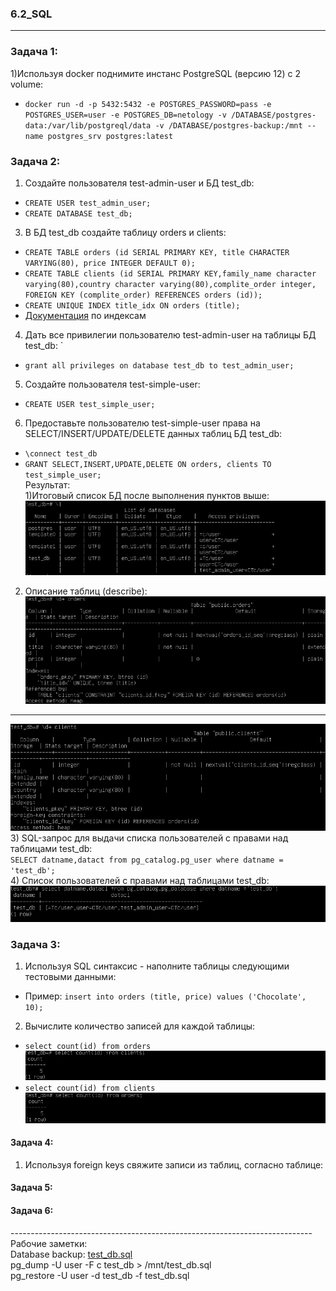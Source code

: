 ### 6.2_SQL
--------------------------------------------------------------------
### Задача 1: </br>
1)Используя docker поднимите инстанс PostgreSQL (версию 12) c 2 volume: </br>
- `docker run -d -p 5432:5432 -e POSTGRES_PASSWORD=pass -e POSTGRES_USER=user -e POSTGRES_DB=netology -v /DATABASE/postgres-data:/var/lib/postgreql/data -v /DATABASE/postgres-backup:/mnt --name postgres_srv postgres:latest` </br>

### Задача 2: </br>
1) Создайте пользователя test-admin-user и БД test_db: </br>
- `CREATE USER test_admin_user;` </br>
- `CREATE DATABASE test_db;` </br>
3) В БД test_db создайте таблицу orders и clients:  </br>
- `CREATE TABLE orders (id SERIAL PRIMARY KEY, title CHARACTER VARYING(80), price INTEGER DEFAULT 0);` </br>
- `CREATE TABLE clients (id SERIAL PRIMARY KEY,family_name character varying(80),country character varying(80),complite_order integer, FOREIGN KEY (complite_order) REFERENCES orders (id));`</br>
- `CREATE UNIQUE INDEX title_idx ON orders (title);`
- [Документация](https://postgrespro.ru/docs/postgrespro/9.5/sql-createindex) по индексам </br>
4) Дать все привилегии пользователю test-admin-user на таблицы БД test_db: `</br>
- `grant all privileges on database test_db to test_admin_user;` </br>
5) Cоздайте пользователя test-simple-user:  </br>
- `CREATE USER test_simple_user;` </br>
6) Предоставьте пользователю test-simple-user права на SELECT/INSERT/UPDATE/DELETE данных таблиц БД test_db: </br>
- `\connect test_db` </br>
- `GRANT SELECT,INSERT,UPDATE,DELETE ON orders, clients TO test_simple_user;`</br>
Результат: </br>
1)Итоговый список БД после выполнения пунктов выше: </br>
![screen](https://github.com/murzinvit/screen/blob/f60667ff463698d45bc84c20e23e20f6945558d1/SQL_list_db.png) </br>
2) Описание таблиц (describe): </br>
![SQL_describe_orders](https://github.com/murzinvit/screen/blob/9b884616822cfa0d214a2b7057e8a9579a842ffa/SQL_describe_orders.png) </br>
------------------------------------------------------------------------------------------------------------
![SQL_describe_clients](https://github.com/murzinvit/screen/blob/09f75ec59d8fed5098230460d44c76f3e9680f35/SQL_describe_clients.png) </br>
3) SQL-запрос для выдачи списка пользователей с правами над таблицами test_db: <br> `SELECT datname,datact from pg_catalog.pg_user where datname = 'test_db';` <br>
4) Cписок пользователей с правами над таблицами test_db: </br>
![screen](https://github.com/murzinvit/screen/blob/607b29aae48f5b2f43299376b81a279bca409b95/SQL_acl_test_db.png) </br>
### Задача 3: </br>
1) Используя SQL синтаксис - наполните таблицы следующими тестовыми данными: </br>
- Пример: `insert into orders (title, price) values ('Chocolate', 10);` </br>
2) Вычислите количество записей для каждой таблицы: </br>
- `select count(id) from orders` </br>
![screen](https://github.com/murzinvit/screen/blob/df5aa6d208e5daaa6b8a49b5e633feeb0103910c/SQL_select_count_id_clients.png) </br>
- `select count(id) from clients` </br>
![screen](https://github.com/murzinvit/screen/blob/08a6c8f79e50210a3a5621ba555cadadb4850899/SQL_select_count_id_orders.png) </br>
#### Задача 4: </br>
1) Используя foreign keys свяжите записи из таблиц, согласно таблице: </br>

#### Задача 5: </br>

#### Задача 6: </br>

--------------------------------------------------------------------------- </br>
Рабочие заметки: </br>
Database backup: [test_db.sql](https://github.com/murzinvit/6.2_SQL/blob/30c37f35c5f85647e10a59693291f62b6c49d328/test_db.sql) </br>
pg_dump -U user -F c test_db > /mnt/test_db.sql </br>
pg_restore -U user -d test_db -f test_db.sql </br>
